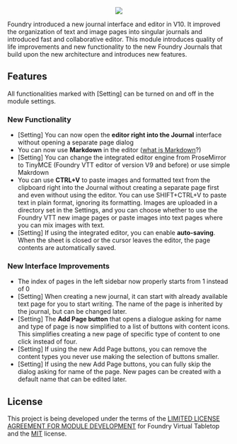 <p align="center">
<img src="https://raw.githubusercontent.com/ClipplerBlood/journal-improvements/master/.github/img/journal-improvements-logo.png" align="center">
</p>


Foundry introduced a new journal interface and editor in V10. It improved the organization of text and image pages into singular journals and introduced fast and collaborative editor. This module introduces quality of life improvements and new functionality to the new Foundry Journals that build upon the new architecture and introduces new features.

## Features
All functionalities marked with [Setting] can be turned on and off in the module settings.

### New Functionality
- [Setting] You can now open the **editor right into the Journal** interface without opening a separate page dialog
- You can now use **Markdown** in the editor ([what is Markdown](https://www.markdownguide.org/getting-started/)?)
- [Setting] You can change the integrated editor engine from ProseMirror to TinyMCE (Foundry VTT editor of version V9 and before) or use simple Makrdown
- You can use **CTRL+V** to paste images and formatted text from the clipboard right into the Journal without creating a separate page first and even without using the editor. You can use SHIFT+CTRL+V to paste text in plain format, ignoring its formatting. Images are uploaded in a directory set in the Settings, and you can choose whether to use the Foundry VTT new image pages or paste images into text pages where you can mix images with text.
- [Setting] If using the integrated editor, you can enable **auto-saving**. When the sheet is closed or the cursor leaves the editor, the page contents are automatically saved.


### New Interface Improvements
- The index of pages in the left sidebar now properly starts from 1 instead of 0
- [Setting] When creating a new journal, it can start with already available text page for you to start writing. The name of the page is inherited by the journal, but can be changed later.
- [Setting] The **Add Page button** that opens a dialogue asking for name and type of page is now simplified to a list of buttons with content icons. This simplifies creating a new page of specific type of content to one click instead of four.
- [Setting] If using the new Add Page buttons, you can remove the content types you never use making the selection of buttons smaller.
- [Setting] If using the new Add Page buttons, you can fully skip the dialog asking for name of the page. New pages can be created with a default name that can be edited later.


## License
This project is being developed under the terms of the
[LIMITED LICENSE AGREEMENT FOR MODULE DEVELOPMENT](https://foundryvtt.com/article/license) for Foundry Virtual Tabletop and the [MIT](https://raw.githubusercontent.com/ClipplerBlood/journal-improvements/master/LICENSE) license.

